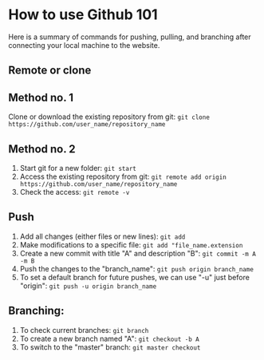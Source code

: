 # How to use Github 101
Here is a summary of commands for pushing, pulling, and branching after connecting your local machine to the website.


## Remote or clone
## Method no. 1
Clone or download the existing repository from git:
``` git clone https://github.com/user_name/repository_name ```

## Method no. 2
1. Start git for a new folder:
``` git start ```
2. Access the existing repository from git:
``` git remote add origin https://github.com/user_name/repository_name ```
3. Check the access:
``` git remote -v ```


## Push
1. Add all changes (either files or new lines):
```git add```
2. Make modifications to a specific file:
``` git add "file_name.extension ```
3. Create a new commit with title "A" and description "B":
``` git commit -m A -m B ```
4. Push the changes to the "branch_name":
``` git push origin branch_name ```
5. To set a default branch for future pushes, we can use "-u" just before "origin":
``` git push -u origin branch_name ```


## Branching:
1. To check current branches:
``` git branch ```
2. To create a new branch named "A":
``` git checkout -b A ```
3. To switch to the "master" branch:
``` git master checkout ``` 
